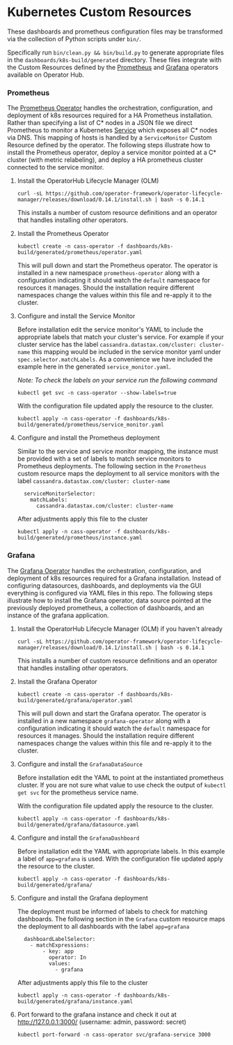 # Kubernetes Custom Resources

These dashboards and prometheus configuration files may be transformed via the collection of Python scripts under `bin/`.

Specifically run `bin/clean.py && bin/build.py` to generate appropriate files in the `dashboards/k8s-build/generated` directory. These files integrate with the Custom Resources defined by the [Prometheus](https://operatorhub.io/operator/prometheus) and [Grafana](https://operatorhub.io/operator/grafana-operator) operators available on Operator Hub.


### Prometheus
The [Prometheus Operator](https://operatorhub.io/operator/prometheus) handles the orchestration, configuration, and deployment of k8s resources required for a HA Prometheus installation. Rather than specifying a list of C\* nodes in a JSON file we direct Prometheus to monitor a Kubernetes [Service](https://kubernetes.io/docs/concepts/services-networking/service/) which exposes all C\* nodes via DNS. This mapping of hosts is handled by a `ServiceMonitor` Custom Resource defined by the operator. The following steps illustrate how to install the Prometheus operator, deploy a service monitor pointed at a C\* cluster (with metric relabeling), and  deploy a HA prometheus cluster connected to the service monitor.

1. Install the OperatorHub Lifecycle Manager (OLM)
   
   `curl -sL https://github.com/operator-framework/operator-lifecycle-manager/releases/download/0.14.1/install.sh | bash -s 0.14.1`
   
   This installs a number of custom resource definitions and an operator that handles installing _other_ operators.

1. Install the Prometheus Operator
   
   `kubectl create -n cass-operator -f dashboards/k8s-build/generated/prometheus/operator.yaml`

   This will pull down and start the Prometheus operator. The operator is installed in a new namespace `prometheus-operator` along with a configuration indicating it should watch the `default` namespace for resources it manages. Should the installation require different namespaces change the values within this file and re-apply it to the cluster.

1. Configure and install the Service Monitor
   
   Before installation edit the service monitor's YAML to include the appropriate labels that match your cluster's service. For example if your cluster service has the label `cassandra.datastax.com/cluster: cluster-name` this mapping would be included in the service monitor yaml under `spec.selector.matchLabels`. As a convenience we have included the example here in the generated `service_monitor.yaml`.

   _Note: To check the labels on your service run the following command_

   `kubectl get svc -n cass-operator --show-labels=true`
   
   With the configuration file updated apply the resource to the cluster.
   
   `kubectl apply -n cass-operator -f dashboards/k8s-build/generated/prometheus/service_monitor.yaml`

1. Configure and install the Prometheus deployment
   
   Similar to the service and service monitor mapping, the instance must be provided with a set of labels to match service monitors to Prometheus deployments. The following section in the `Prometheus` custom resource maps the deployment to all service monitors with the label `cassandra.datastax.com/cluster: cluster-name`
  
   ```
     serviceMonitorSelector:
       matchLabels:
         cassandra.datastax.com/cluster: cluster-name
   ```
   
   After adjustments apply this file to the cluster

   `kubectl apply -n cass-operator -f dashboards/k8s-build/generated/prometheus/instance.yaml`


### Grafana
The [Grafana Operator](https://operatorhub.io/operator/grafana-operator) handles the orchestration, configuration, and deployment of k8s resources required for a Grafana installation. Instead of configuring datasources, dashboards, and deployments via the GUI everything is configured via YAML files in this repo. The following steps illustrate how to install the Grafana operator, data source pointed at the previously deployed prometheus, a collection of dashboards, and an instance of the grafana application.

1. Install the OperatorHub Lifecycle Manager (OLM) if you haven't already
   
   `curl -sL https://github.com/operator-framework/operator-lifecycle-manager/releases/download/0.14.1/install.sh | bash -s 0.14.1`
   
   This installs a number of custom resource definitions and an operator that handles installing _other_ operators.

1. Install the Grafana Operator
   
   `kubectl create -n cass-operator -f dashboards/k8s-build/generated/grafana/operator.yaml`

   This will pull down and start the Grafana operator. The operator is installed in a new namespace `grafana-operator` along with a configuration indicating it should watch the `default` namespace for resources it manages. Should the installation require different namespaces change the values within this file and re-apply it to the cluster.

1. Configure and install the `GrafanaDataSource`
   
   Before installation edit the YAML to point at the instantiated prometheus cluster. If you are not sure what value to use check the output of `kubectl get svc` for the prometheus service name.
   
   With the configuration file updated apply the resource to the cluster.
   
   `kubectl apply -n cass-operator -f dashboards/k8s-build/generated/grafana/datasource.yaml`

1. Configure and install the `GrafanaDashboard`
   
   Before installation edit the YAML with appropriate labels. In this example a label of `app=grafana` is used. With the configuration file updated apply the resource to the cluster.
   
   `kubectl apply -n cass-operator -f dashboards/k8s-build/generated/grafana/`

1. Configure and install the Grafana deployment
   
   The deployment must be informed of labels to check for matching dashboards. The following section in the `Grafana` custom resource maps the deployment to all dashboards with the label `app=grafana`
  
   ```
     dashboardLabelSelector:
       - matchExpressions:
           - key: app
             operator: In
             values:
               - grafana
   ```
   
   After adjustments apply this file to the cluster

   `kubectl apply -n cass-operator -f dashboards/k8s-build/generated/grafana/instance.yaml`

1. Port forward to the grafana instance and check it out at http://127.0.0.1:3000/ (username: admin, password: secret)
   
   `kubectl port-forward -n cass-operator svc/grafana-service 3000`
